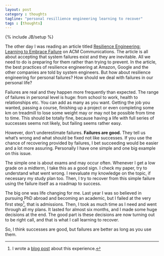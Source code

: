 ```yaml
---
layout: post
category : thoughts
tagline: "personal resillience engineering learning to recover"
tags : [thoughts]
---
```

{% include JB/setup %}

The other day I was reading an article titled [Resilience Engineering: Learning to Embrace Failure](http://queue.acm.org/detail.cfm?id=2371297) on ACM Communications. The article is all about accepting that system failures exist and they are inevitable. All we need to do is preparing for them rather than trying to prevent. In the article, the best practices of resilience engineering at Amazon, Google and the other companies are told by system engineers. But how about resilience engineering for personal failures? How should we deal with failures in our personal life?

Failures are real and they happen more frequently than expected. The range of failures in personal level is huge: from school to work, health to relationships etc. You can add as many as you want. Getting the job you wanted, passing a course, finishing up a project or even completing some km on treadmill to lose some weight may or may not be possible from time to time. This should be totally fine, because having a life with full series of successes seems not likely, but failing seems rather easy.

However, don’t underestimate failures. **Failures are good.** They tell us what’s wrong and what should be fixed not like successes. If you use the chance of recovering provided by failures, I bet succeeding would be easier and a lot more assuring. Personally I have one simple and one big example on this issue.

The simple one is about exams and may occur often. Whenever I get a low grade on a midterm, I take this as a good sign. I check my paper, try to understand what went wrong. I reevaluate my knowledge on the topic, if necessary my study plan too. Then, I try to recover from this simple failure using the failure itself as a roadmap to success.

The big one was life changing for me. Last year I was so believed in pursuing PhD abroad and becoming an academic, but I failed at the very first step[^1], that is admissions. Then, I took as much time as I need and went through all my plans. It lasted for almost six months, and I made some huge decisions at the end. The good part is these decisions are now turning out to be right call, and that is what I call learning to recover.

So, I think successes are good, but failures are better as long as you use them.

[^1]: I wrote a [blog post](/thoughts/2012/11/02/best-practices-to-screw-up-grad-school-applications) about this experience.